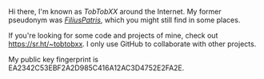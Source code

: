 Hi there, I'm known as _TobTobXX_ around the Internet. My former pseudonym was _[FiliusPatris](https://github.com/Filius-Patris)_,
which you might still find in some places.

If you're looking for some code and projects of mine, check out <https://sr.ht/~tobtobxx>. I only use GitHub to collaborate with other
projects.

My public key fingerprint is EA2342C53EBF2A2D985C416A12AC3D4752E2FA2E.
<!---
TobTobXX/TobTobXX is a ✨ special ✨ repository because its `README.md` (this file) appears on your GitHub profile.
You can click the Preview link to take a look at your changes.
--->

